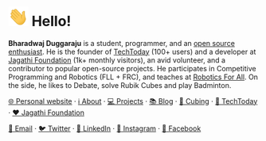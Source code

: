 <!-- markdownlint-disable-next-line -->
# <img src="https://raw.githubusercontent.com/ABSphreak/ABSphreak/master/gifs/Hi.gif" width="40px"> Hello!

**Bharadwaj Duggaraju** is a student, programmer, and an [open source enthusiast](https://github.com/bharadwajduggaraju). He is the founder of [TechToday](https://github.com/bharadwajduggaraju/techtoday) (100+ users) and a developer at [Jagathi Foundation](https://github.com/jf) (1k+ monthly visitors), an avid volunteer, and a contributor to popular open-source projects. He participates in Competitive Programming and Robotics (FLL + FRC), and teaches at [Robotics For All](https://roboticsforall.us). On the side, he likes to Debate, solve Rubik Cubes and play Badminton.

[🌐 Personal website](https://bharadwaj.duggaraju.com) · [ℹ️ About](https://bharadwaj.duggaraju.com/#about) · [💻 Projects](https://bharadwaj.duggaraju.com/#projects) · [📚 Blog](https://bharadwaj.duggaraju.com/blog) · [🔳 Cubing](https://www.worldcubeassociation.org/persons/2017DUGG01) · [📰 TechToday](https://techtoday.azurewebsites.net/) · [❤️ Jagathi Foundation](http://jagathifoundation.org)

[📇 Email](mailto:bharadwaj.duggaraju@outlook.com) · [🐦 Twitter](https://twitter.com/bharadwajdugg) · [👔 LinkedIn](https://www.linkedin.com/in/bharadwajduggaraju/) · [📸 Instagram](https://instagram.com/bharadwaj_duggaraju) · [💬 Facebook](https://www.facebook.com/bharadwaj.duggaraju)

<!--Pronounce Guide: (Ba-Rod-Woj) -->
